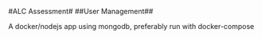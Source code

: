 #ALC Assessment#
##User Management##

A docker/nodejs app using mongodb, preferably run with docker-compose
